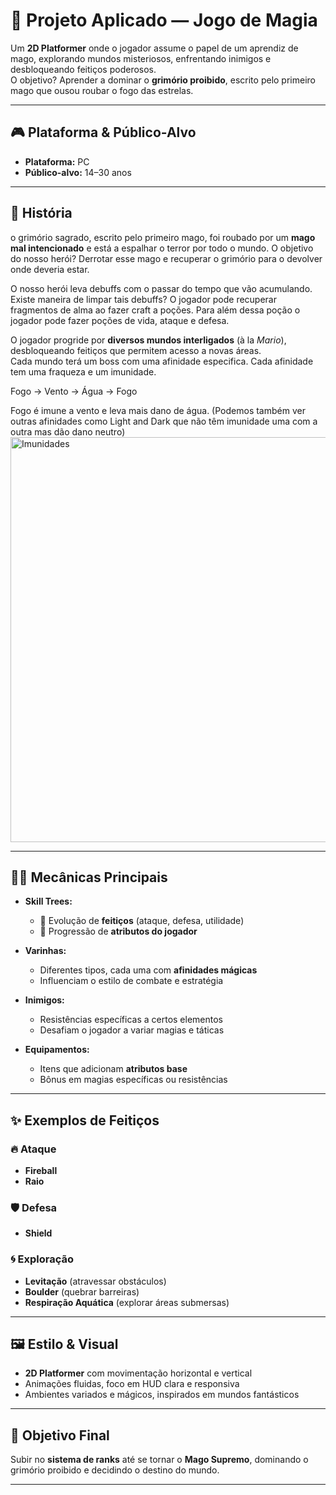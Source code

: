 # 🌌 Projeto Aplicado — Jogo de Magia  

Um **2D Platformer** onde o jogador assume o papel de um aprendiz de mago, explorando mundos misteriosos, enfrentando inimigos e desbloqueando feitiços poderosos.  
O objetivo? Aprender a dominar o **grimório proibido**, escrito pelo primeiro mago que ousou roubar o fogo das estrelas.  

---

## 🎮 Plataforma & Público-Alvo
- **Plataforma:** PC  
- **Público-alvo:** 14–30 anos  

---

## 📖 História
o grimório sagrado, escrito pelo primeiro mago, foi roubado  por um **mago mal intencionado** e está a espalhar o terror por todo o mundo. O objetivo do nosso herói? Derrotar esse mago e recuperar o grimório para o devolver onde deveria estar.

O nosso herói leva debuffs com o passar do tempo que vão acumulando. Existe maneira de limpar tais debuffs?
O jogador pode recuperar fragmentos de alma ao fazer craft a poções. Para além dessa poção o jogador pode fazer poções de vida, ataque e defesa.

O jogador progride por **diversos mundos interligados** (à la *Mario*), desbloqueando feitiços que permitem acesso a novas áreas.  
Cada mundo terá um boss com uma afinidade especifica. Cada afinidade tem uma fraqueza e um imunidade.

Fogo -> Vento -> Água -> Fogo

Fogo é imune a vento e leva mais dano de água. (Podemos também ver outras afinidades como Light and Dark que não têm imunidade uma com a outra mas dão dano neutro)
<img width="1152" height="648" alt="Imunidades" src="https://github.com/user-attachments/assets/07f9c0f5-7d87-4828-ad24-8f7d63b23a8a" />

---

## 🧙‍♂️ Mecânicas Principais
- **Skill Trees:**  
  - 🌟 Evolução de **feitiços** (ataque, defesa, utilidade)  
  - 💪 Progressão de **atributos do jogador**  

- **Varinhas:**  
  - Diferentes tipos, cada uma com **afinidades mágicas**  
  - Influenciam o estilo de combate e estratégia  

- **Inimigos:**  
  - Resistências específicas a certos elementos  
  - Desafiam o jogador a variar magias e táticas  

- **Equipamentos:**  
  - Itens que adicionam **atributos base**  
  - Bônus em magias específicas ou resistências  

---

## ✨ Exemplos de Feitiços

### 🔥 Ataque
- **Fireball**  
- **Raio**  

### 🛡 Defesa
- **Shield**  

### 🌀 Exploração
- **Levitação** (atravessar obstáculos)  
- **Boulder** (quebrar barreiras)  
- **Respiração Aquática** (explorar áreas submersas)  

---

## 🖼 Estilo & Visual
- **2D Platformer** com movimentação horizontal e vertical  
- Animações fluidas, foco em HUD clara e responsiva  
- Ambientes variados e mágicos, inspirados em mundos fantásticos  

---

## 🚀 Objetivo Final
Subir no **sistema de ranks** até se tornar o **Mago Supremo**, dominando o grimório proibido e decidindo o destino do mundo.  

---

